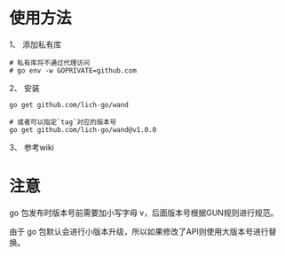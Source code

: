 # 使用方法

1、 添加私有库
```shell
# 私有库将不通过代理访问
# go env -w GOPRIVATE=github.com
```

2、 安装
```shell
go get github.com/lich-go/wand

# 或者可以指定`tag`对应的版本号
go get github.com/lich-go/wand@v1.0.0
```
3、 参考wiki

# 注意
go 包发布时版本号前需要加小写字母 v，后面版本号根据GUN规则进行规范。

由于 go 包默认会进行小版本升级，所以如果修改了API则使用大版本号进行替换。

